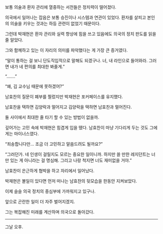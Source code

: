 보통 의술과 환자 관리에 열중하는 서전들은 정치력이 떨어졌다.

의국에서 일어나는 잡음은 보통 승진이나 시스템과 연관이 있었다. 환자를 살피고 본인의 의술을 키우는 것과는 하등 관련이 없었기 때문이다.

그런데 박재현은 환자 관리와 실력 향상에 힘을 쓰고 있음에도 의국의 정치 판도를 읽을 줄 알았다.

그와 함께하고 있는 이 자리의 의미를 파악했다는 게 가장 큰 증거였다.

“말이 통하는 걸 보니 단도직입적으로 말해도 되겠구나. 너, 내 라인으로 들어와라. 그러면 내가 네 편의를 최대한 봐줄게.”

“…….”

“왜, 김 교수님 때문에 못하겠어?”

남효찬의 질문이 폐부를 찔렀지만 박재현은 포커페이스를 유지했다.

남효찬을 택하면 김양락과 멀어지고 김양락을 택하면 남효찬과 멀어진다.

둘 사이에서 최대한 줄 타기 할 수 있는 방법이 없을까.

깊어가는 고민 속에 박재현은 힘겹게 입을 뗐다. 남효찬이 마냥 기다리게 두는 것도 그에게는 마이너스였다.

“죄송합니다만… 조금 더 고민하고 말씀드려도 될까요?”

“그러던가. 네 인생이 걸릴지도 모르는 중요한 일이니까. 하지만 쓸 만한 레지던트는 너만 있는 게 아니라는 걸 명심해. 그리고 나랑 척지면 너도 재미없을 거야.”

남효찬이 은근하게 협박을 하고 자리에서 일어났다.

박재현은 볼일이 있다면 먼저 떠나는 남효찬의 뒷모습을 한동안 지켜보았다.

이제 슬슬 의국 정치의 중심부에 가까워지고 있구나.

앞으로 곤란한 일이 더 자주 벌어지겠지.

그는 복잡해진 미래를 계산하며 의국으로 돌아갔다.

* * *

그날 오후.